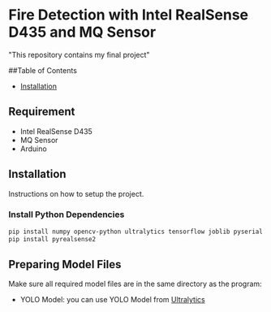 # Fire Detection with Intel RealSense D435 and MQ Sensor

"This repository contains my final project"

##Table of Contents
- [Installation](#Installation)

## Requirement
- Intel RealSense D435
- MQ Sensor
- Arduino
  
## Installation
Instructions on how to setup the project.

### Install Python Dependencies
```sh
pip install numpy opencv-python ultralytics tensorflow joblib pyserial pandas openpyxl
pip install pyrealsense2
```

## Preparing Model Files
Make sure all required model files are in the same directory as the program:
- YOLO Model:
  you can use YOLO Model from [Ultralytics](https://www.ultralytics.com/)

